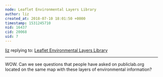 ```yaml
---
node: Leaflet Environmental Layers Library
author: liz
created_at: 2018-07-10 18:01:50 +0000
timestamp: 1531245710
nid: 16437
cid: 20068
uid: 7
---
```




[liz](../profile/liz) replying to: [Leaflet Environmental Layers Library](../notes/sagarpreet/06-06-2018/leaflet-environmental-layer-library)

----
WOW. 
Can we see questions that people have asked on publiclab.org located on the same map with these layers of environmental information?